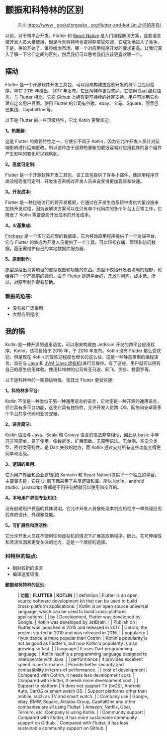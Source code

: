 # 颤振和科特林的区别

> 原文:[https://www . geeksforgeeks . org/flutter-and-kot Lin 之间的差异/](https://www.geeksforgeeks.org/difference-between-flutter-and-kotlin/)

以前，对于跨平台开发，Flutter 和 [React Native](https://www.geeksforgeeks.org/introduction-react-native/) 是入门编程解决方案，这些语言被开发人员大量使用。但是今天科特林也变得非常受欢迎，它成功地进入了竞争。于是，争论开始了，谁将统治市场，哪一个对应用程序开发的要求更高。让我们深入了解一下它们之间的区别，然后我们可以思考我们应该更喜欢哪一个。

## 摆动

Flutter 是一个开源软件开发工具包，可以用来构建由谷歌开发的跨平台应用程序。早在 2015 年推出，2017 年发布。它比柯特林更受欢迎。它使用 [Dart 编程语言](https://www.geeksforgeeks.org/introduction-to-dart-programming-language/)。与 Flutter 相比，它在 Github 上拥有更可持续的社区支持。用户可以用它构建自定义用户界面。使用 Flutter 的公司有谷歌、ebay、宝马、Square、阿里巴巴集团、CapitalOne 等。

以下是 Flutter 的一些顶级特性，它比 Kotlin 更受欢迎:

**1。热重装:**

这是 Flutter 的重要特性之一，它使它不同于 Kotlin，因为它允许开发人员针对前端影响进行后端更改。所以这种由于这种热重新加载很容易对应用程序的各个组件产生影响的变化可以观察到。

**2。高度可定制:**

Flutter 是一个开源软件开发工具包，该工具包提供了许多小部件，使应用程序开发过程高度可定制，开发生态系统对开发人员来说变得更加容易和快速。

**3。开发成本:**

Flutter 是一种比较流行的跨开发框架，它通过在开发生态系统中提供大量设施来加快开发过程，因为该解决方案可以在只有单个代码库的多个平台上正常工作，它降低了 Kotlin 需要更高开发成本的开发成本。

**4。火基集成:**

[Firebase](https://www.geeksforgeeks.org/firebase-realtime-database-with-operations-in-android-with-examples/) 是一个实时云托管的数据库，它为移动应用程序提供了一个后端平台，它与 Flutter 的集成为开发人员提供了一个工具，可以轻松存储、管理和访问数据，而无需维护自己的本地数据库服务器。

**5。原型制作:**

原型是给出真实项目的虚拟视图和功能的东西。原型不仅给开发者清晰的视野，也给客户一个产品前的视角。由于 Flutter 是跨平台的，开发时间短，成本低。所以，对原型制作很有帮助。

### **颤振的危害:**

*   没有被广泛采用
*   大型应用程序

## 我的锅

Kotlin 是一种开源的通用语言，可以用来构建由 JetBrain 开发的跨平台应用程序。Kotlin，该项目始于 2010 年，于 2016 年发布。Kotlin 没有 Flutter 那么受欢迎，但是现在 Kotlin 的受欢迎程度也增长的这么快。这是一种静态类型的编程语言，旨在与 [Java](https://www.geeksforgeeks.org/java/) 和 [JVM (Java 虚拟机)](https://www.geeksforgeeks.org/jvm-works-jvm-architecture/)进行互操作。有了这些，用户就可以拥有自己的原生应用体验。使用科特林的公司有亚马逊、网飞、优步、特雷罗等。

以下是科特林的一些顶级特性，使其比 Flutter 更受欢迎:

**1。科特林多平台:**

Kotlin 不仅是一种类似于另一种通用语言的语言，它肯定是一种开源的通用语言，但它具有多平台功能，这使它具有独特性，允许开发人员跨 iOS、网络和安卓等多个平台共享代码和业务逻辑。

**2。语言简洁:**

Kotlin 语法与 Java、Scala 和 Groovy 语言的语法非常相似，因此从 basic 中学习非常简单，易于使用。像数据类、扩展函数、无简明语法、无单例、空安全类型、密封类等特性。是 Dart 失败的地方，而 Kotlin 通过支持所有这些功能变得更简单和高级。

**3。逻辑的重用:**

它为用户界面和企业逻辑(如 Xamarin 和 React Native)提供了一个独立的平台。主要事实是，它在 UI 层下面采用了共享逻辑和库。所以 kotlin、android studio、javascript 等都是不用任何桥就可以使用和交互的。

**4。本地用户界面专业知识:**

没有创建用户界面的具体说明。它允许开发人员像处理本机应用程序一样处理应用程序的设计、外观和性能。

**5。可扩展性和灵活性:**

它允许开发人员在不使用任何虚拟机的情况下扩展其应用程序。因此，在可伸缩性和灵活性因素更受关注的地方，这是一个很好的选择。

### **科特林的缺点:**

*   相对较新的语言
*   编译速度较慢

**颤振和柯特林的区别:**

<figure class="table">

| **功能** | **FLUTTER** | **KOTLIN** |
| definition | Flutter is an open source software development kit that can be used to build cross-platform applications. | Kotlin is an open source universal language, which can be used to build cross-platform applications. |
| by | Development, Flutter was developed by Google. | Kotlin was developed by JetBrain. |
| Publish on | Flutter was launched in 2015 and released in 2017. | Cotrim, the project started in 2010 and was released in 2016. |
| popularity | Hyun dance is more popular than Cotrim. | Kotlin's popularity is not as good as Flutter's, but now Kotlin's popularity is also growing so fast. |
| language | It uses Dart programming language. | Kotlin itself is a programming language designed to interoperate with Java. |
| performance | It provides excellent speed in performance. | Provide better security and compatibility in terms of performance. |
| cost of development | Compared with Cotrim, it needs less development cost. | Compared with Flutter, it needs more development cost. |
| Support to platform | It does not support TV (tvOS), Android Auto, CarOS or smart watch OS. | Support platforms other than mobile, such as TV and smart watch. |
| Company use | Google, ebay, BMW, Square, Alibaba Group, CapitalOne and other companies are all using Flutter. | Amazon, Netflix, Uber, Terreiro, etc. Company is using Kotlin. |
| Community support | Compared with Flutter, it has more sustainable community support on Github. | Compared with Flutter, it has less sustainable community support on Github. |

</figure>